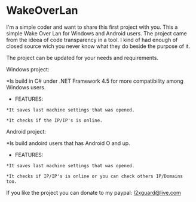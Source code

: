 # WakeOverLan
I'm a simple coder and want to share this first project with you.
This a simple Wake Over Lan for Windows and Android users.
The project came from the ideea of code transparency in a tool. I kind of had enough of closed source wich you never know
what they do beside the purpose of it.

The project can be updated for your needs and requirements.

Windows project:

*Is build in C# under .NET Framework 4.5 for more compatibility among Windows users.

   - FEATURES:

    *It saves last machine settings that was opened.

    *It checks if the IP/IP's is online.

Android project:

  
*Is build andoird users that has Android O and up.

   - FEATURES:

    *It saves last machine settings that was opened.

    *It checks if IP/IP's is online or you can check others IP/Domains too.

If you like the project you can donate to my paypal: l2xguard@live.com
